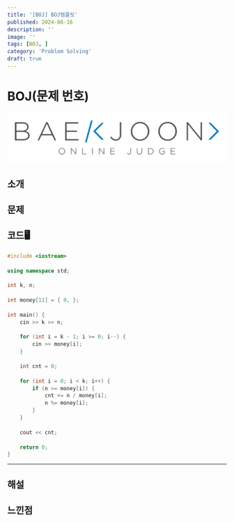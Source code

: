 ```yaml
---
title: '[BOJ] BOJ템플릿'
published: 2024-06-16
description: ''
image: ''
tags: [BOJ, ]
category: 'Problem Solving'
draft: true 
---
```



# BOJ(문제 번호)
![Alt text](./BOJ/BOJICON.png)

## 소개

## 문제

## 코드🖥️
```cpp
#include <iostream>

using namespace std;

int k, n;

int money[11] = { 0, };

int main() {
	cin >> k >> n;
		
	for (int i = k - 1; i >= 0; i--) {
		cin >> money[i];
	}

	int cnt = 0;

	for (int i = 0; i < k; i++) {
		if (n >= money[i]) {
			cnt += n / money[i];
			n %= money[i];
		}
	}

	cout << cnt;

	return 0;
}
```

---

## 해설

## 느낀점


